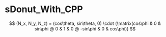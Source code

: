 # sDonut_With_CPP

$$
(N_x, N_y, N_z) = (cos\theta, sin\theta, 0) \cdot (\matrix(cos\phi & 0 & sin\phi @ 0 & 1 & 0 @ -sin\phi & 0 & cos\phi))
$$


